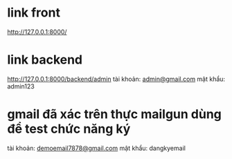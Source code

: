 # link front
http://127.0.0.1:8000/

# link backend
http://127.0.0.1:8000/backend/admin
tài khoản: admin@gmail.com
mật khẩu: admin123

# gmail đã xác trên thực mailgun dùng để test chức năng ký
tài khoản: demoemail7878@gmail.com
mật khẩu: dangkyemail

